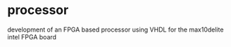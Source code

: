 # processor
 development of an FPGA based processor using VHDL for the max10delite intel FPGA board
